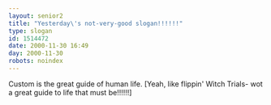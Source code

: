 ```yaml
---
layout: senior2
title: "Yesterday\'s not-very-good slogan!!!!!!"
type: slogan
id: 1514472
date: 2000-11-30 16:49
day: 2000-11-30
robots: noindex
---
```

Custom is the great guide of human life. [Yeah, like flippin' Witch Trials- wot a great guide to life that must be!!!!!!]
